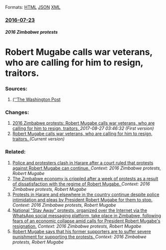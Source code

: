 
Formats: [HTML](/news/2016/07/23/robert-mugabe-calls-war-veterans-who-are-calling-for-him-to-resign-traitors.html)  [JSON](/news/2016/07/23/robert-mugabe-calls-war-veterans-who-are-calling-for-him-to-resign-traitors.json)  [XML](/news/2016/07/23/robert-mugabe-calls-war-veterans-who-are-calling-for-him-to-resign-traitors.xml)  

### [2016-07-23](/news/2016/07/23/index.md)

##### 2016 Zimbabwe protests
# Robert Mugabe calls war veterans, who are calling for him to resign, traitors. 




### Sources:

1. [ (''The Washington Post](https://www.washingtonpost.com/world/africa/zimbabwe-probes-veterans-statement-making-break-from-mugabe/2016/07/23/f5e91e48-50c2-11e6-bf27-405106836f96_story.html)

### Changes:

1. [2016 Zimbabwe protests: Robert Mugabe calls war veterans, who are calling for him to resign, traitors. ](/news/2016/07/23/2016-zimbabwe-protests-robert-mugabe-calls-war-veterans-who-are-calling-for-him-to-resign-traitors.md) _2017-08-27 03:46:32 (First version)_
1. [Robert Mugabe calls war veterans, who are calling for him to resign, traitors. ](/news/2016/07/23/robert-mugabe-calls-war-veterans-who-are-calling-for-him-to-resign-traitors.md) _(Current version)_

### Related:

1. [Police and protesters clash in Harare after a court ruled that protests against Robert Mugabe can continue. ](/news/2016/08/26/police-and-protesters-clash-in-harare-after-a-court-ruled-that-protests-against-robert-mugabe-can-continue.md) _Context: 2016 Zimbabwe protests, Robert Mugabe_
2. [The Zimbabwe economy is crippled after a week of protests as a result of dissatisfaction with the regime of Robert Mugabe. ](/news/2016/07/9/the-zimbabwe-economy-is-crippled-after-a-week-of-protests-as-a-result-of-dissatisfaction-with-the-regime-of-robert-mugabe.md) _Context: 2016 Zimbabwe protests, Robert Mugabe_
3. [Protests in Harare and elsewhere in the country continue despite police intimidation and pleas by President Robert Mugabe for them to stop. ](/news/2016/07/8/protests-in-harare-and-elsewhere-in-the-country-continue-despite-police-intimidation-and-pleas-by-president-robert-mugabe-for-them-to-stop.md) _Context: 2016 Zimbabwe protests, Robert Mugabe_
4. [National "Stay Away" protests, organized over the Internet via the WhatsApp social messaging platform, take place in Zimbabwe, following fears of an economic collapse amid calls for President Robert Mugabe's resignation.](/news/2016/07/6/national-stay-away-protests-organized-over-the-internet-via-the-whatsapp-social-messaging-platform-take-place-in-zimbabwe-following-fea.md) _Context: 2016 Zimbabwe protests, Robert Mugabe_
5. [Robert Mugabe says that his former supporters are to suffer severe punishment for supporting the protests. ](/news/2016/07/27/robert-mugabe-says-that-his-former-supporters-are-to-suffer-severe-punishment-for-supporting-the-protests.md) _Context: 2016 Zimbabwe protests, Robert Mugabe_
